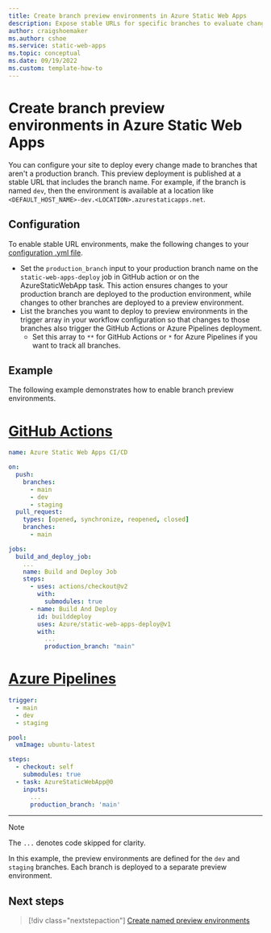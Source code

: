 ```yaml
---
title: Create branch preview environments in Azure Static Web Apps
description: Expose stable URLs for specific branches to evaluate changes in Azure Static Web Apps
author: craigshoemaker
ms.author: cshoe
ms.service: static-web-apps
ms.topic: conceptual
ms.date: 09/19/2022
ms.custom: template-how-to
---
```


# Create branch preview environments in Azure Static Web Apps

You can configure your site to deploy every change made to branches that aren't a production branch. This preview deployment is published at a stable URL that includes the branch name. For example, if the branch is named `dev`, then the environment is available at a location like `<DEFAULT_HOST_NAME>-dev.<LOCATION>.azurestaticapps.net`.

## Configuration

To enable stable URL environments, make the following changes to your [configuration .yml file](build-configuration.md?tabs=github-actions).

- Set the `production_branch` input to your production branch name on the `static-web-apps-deploy` job in GitHub action or on the AzureStaticWebApp task. This action ensures changes to your production branch are deployed to the production environment, while changes to other branches are deployed to a preview environment.
- List the branches you want to deploy to preview environments in the trigger array in your workflow configuration so that changes to those branches also trigger the GitHub Actions or Azure Pipelines deployment.
  - Set this array to `**` for GitHub Actions or `*` for Azure Pipelines if you want to track all branches.

## Example

The following example demonstrates how to enable branch preview environments.

# [GitHub Actions](#tab/github-actions)

```yml
name: Azure Static Web Apps CI/CD

on:
  push:
    branches:
      - main
      - dev
      - staging
  pull_request:
    types: [opened, synchronize, reopened, closed]
    branches:
      - main

jobs:
  build_and_deploy_job:
    ...
    name: Build and Deploy Job
    steps:
      - uses: actions/checkout@v2
        with:
          submodules: true
      - name: Build And Deploy
        id: builddeploy
        uses: Azure/static-web-apps-deploy@v1
        with:
          ...
          production_branch: "main"
```
# [Azure Pipelines](#tab/azure-devops)

```yml
trigger:
  - main
  - dev
  - staging

pool:
  vmImage: ubuntu-latest

steps:
  - checkout: self
    submodules: true
  - task: AzureStaticWebApp@0
    inputs:
      ...
      production_branch: 'main'
```

--- 

> [!NOTE]
> The `...` denotes code skipped for clarity.

In this example, the preview environments are defined for the `dev` and `staging` branches. Each branch is deployed to a separate preview environment.

## Next steps

> [!div class="nextstepaction"]
> [Create named preview environments](./named-environments.md)
